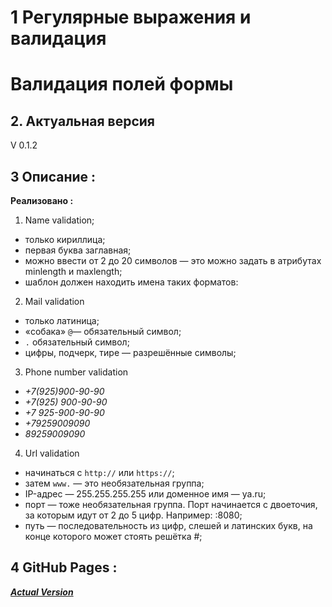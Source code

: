 # 1 Регулярные выражения и валидация
# Валидация полей формы 

## 2. Актуальная версия  
V 0.1.2  

## 3 Описание :
**Реализовано :**

1. Name validation;
 - только кириллица;
 - первая буква заглавная;
 - можно ввести от 2 до 20 символов — это можно задать в атрибутах minlength и maxlength;
 - шаблон должен находить имена таких форматов:
2. Mail validation
 - только латиница;
 - «собака» `@`— обязательный символ;
 - `.` обязательный символ;
 - цифры, подчерк, тире — разрешённые символы;

3. Phone number validation
 - *+7(925)900-90-90*
 - *+7(925) 900-90-90*
 - *+7 925-900-90-90*
 - *+79259009090*
 - *89259009090*  
  
4. Url validation
- начинаться с `http://` или `https://`;
- затем `www.` — это необязательная группа;
- IP-адрес — 255.255.255.255 или доменное имя — ya.ru;
- порт — тоже необязательная группа. Порт начинается с двоеточия, за которым идут от 2 до 5 цифр. Например: :8080;
- путь — последовательность из цифр, слешей и латинских букв, на конце которого может стоять решётка #;


## 4 GitHub Pages :
[***Actual Version***](https://yletfull.github.io/spr10/)

